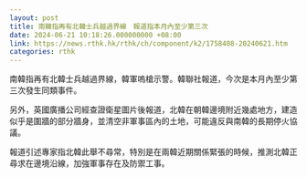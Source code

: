 ```yaml
---
layout: post
title: 南韓指再有北韓士兵越過界線　報道指本月內至少第三次
date: 2024-06-21 10:18:26.000000000 +08:00
link: https://news.rthk.hk/rthk/ch/component/k2/1758408-20240621.htm
categories: rthk
---
```


南韓指再有北韓士兵越過界線，韓軍嗚槍示警。韓聯社報道，今次是本月內至少第三次發生同類事件。

另外，英國廣播公司經查證衛星圖片後報道，北韓在朝韓邊境附近幾處地方，建造似乎是圍牆的部分牆身，並清空非軍事區內的土地，可能違反與南韓的長期停火協議。

報道引述專家指北韓此舉不尋常，特別是在兩韓近期關係緊張的時候，推測北韓正尋求在邊境沿線，加強軍事存在及防禦工事。

